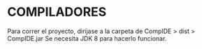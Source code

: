 # COMPILADORES
Para correr el proyecto, dirijase a la carpeta de CompIDE > dist > CompIDE.jar  Se necesita JDK 8 para hacerlo funcionar.
